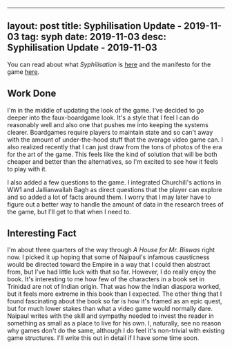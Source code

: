 
---
layout: post
title: Syphilisation Update - 2019-11-03
tag: syph
date: 2019-11-03
desc: Syphilisation Update - 2019-11-03
---


You can read about what *Syphilisation* is [here](/blog/syph/announce) and the manifesto for the game [here](/blog/syph/manifesto).

## Work Done

I'm in the middle of updating the look of the game. I've decided to go deeper into the faux-boardgame look. It's a style that I feel I can do reasonably well and also one that pushes me into keeping the systems clearer. Boardgames require players to maintain state and so can't away with the amount of under-the-hood stuff that the average video game can. I also realized recently that I can just draw from the tons of photos of the era for the art of the game. This feels like the kind of solution that will be both cheaper and better than the alternatives, so I'm excited to see how it feels to play with it.


I also added a few questions to the game. I integrated Churchill's actions in WW1 and Jallianwallah Bagh as direct questions that the player can explore and so added a lot of facts around them. I worry that I may later have to figure out a better way to handle the amount of data in the research trees of the game, but I'll get to that when I need to.

## Interesting Fact

I'm about three quarters of the way through *A House for Mr. Biswas* right now. I picked it up hoping that some of Naipaul's infamous causticness would be directed toward the Empire in a way that I could then abstract from, but I've had little luck with that so far. However, I do really enjoy the book. It's interesting to me how few of the characters in a book set in Trinidad are not of Indian origin. That was how the Indian diaspora worked, but it feels more extreme in this book than I expected. The other thing that I found fascinating about the book so far is how it's framed as an epic quest, but for much lower stakes than what a video game would normally dare. Naipaul writes with the skill and sympathy needed to invest the reader in something as small as a place to live for his own. I, naturally, see no reason why games don't do the same, although I do feel it's non-trivial with existing game structures. I'll write this out in detail if I have some time soon.

